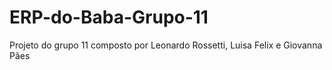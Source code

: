 # ERP-do-Baba-Grupo-11
Projeto do grupo 11 composto por Leonardo Rossetti, Luisa Felix e Giovanna Pães
